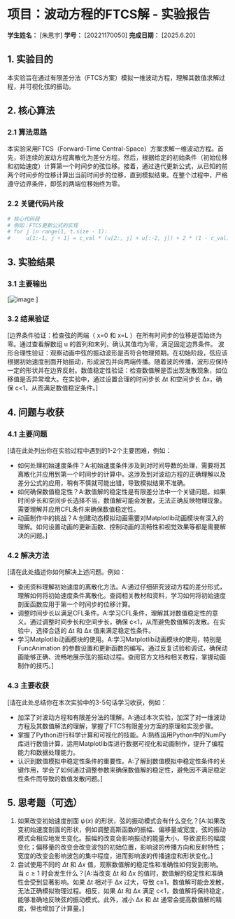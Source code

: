 # 项目：波动方程的FTCS解 - 实验报告

**学生姓名：** [朱思宇] **学号：** [20221170050] **完成日期：** [2025.6.20]

## 1. 实验目的

本实验旨在通过有限差分法（FTCS方案）模拟一维波动方程，理解其数值求解过程，并可视化弦的振动。

## 2. 核心算法

### 2.1 算法思路

本实验采用FTCS（Forward-Time Central-Space）方案求解一维波动方程。首先，将连续的波动方程离散化为差分方程。然后，根据给定的初始条件（初始位移和初始速度）计算第一个时间步的弦位移。接着，通过迭代更新公式，从已知的前两个时间步的位移计算出当前时间步的位移，直到模拟结束。在整个过程中，严格遵守边界条件，即弦的两端位移始终为零。

### 2.2 关键代码片段

```python
# 核心代码段
# 例如：FTCS更新公式的实现
# for j in range(1, t.size - 1):
#     u[1:-1, j + 1] = c_val * (u[2:, j] + u[:-2, j]) + 2 * (1 - c_val) * u[1:-1, j] - u[1:-1, j - 1]
```

## 3. 实验结果

### 3.1 主要输出

[![image](https://github.com/user-attachments/assets/a5a7a81a-fe11-4514-b221-8cb62696317e)
]

### 3.2 结果验证

[边界条件验证：检查弦的两端（ x=0 和 x=L ）在所有时间步的位移是否始终为零。通过查看解数组 u 的首列和末列，确认其值均为零，满足固定边界条件。
波形合理性验证：观察动画中弦的振动波形是否符合物理预期。在初始阶段，弦应该根据初始速度剖面开始振动，形成波包并向两端传播。随着波的传播，波形应保持一定的形状并在边界反射。数值稳定性验证：检查数值解是否出现发散现象，如位移值是否异常增大。在实验中，通过设置合理的时间步长 Δt 和空间步长 Δx，确保 c<1，从而满足数值稳定条件。]

## 4. 问题与收获

### 4.1 主要问题

[请在此处列出你在实验过程中遇到的1-2个主要困难，例如：
*   如何处理初始速度条件？A:初始速度条件涉及到对时间导数的处理，需要将其离散化并应用到第一个时间步的计算中。这涉及到对波动方程的正确理解以及差分公式的应用，稍有不慎就可能出错，导致模拟结果不准确。
*   如何确保数值稳定性？A:数值解的稳定性是有限差分法中一个关键问题。如果时间步长和空间步长选择不当，数值解可能会发散，无法正确反映物理现象。需要理解并应用CFL条件来确保数值稳定性。
*   动画制作中的挑战？A:创建动态模拟动画需要对Matplotlib动画模块有深入的理解。如何设置动画的更新函数、控制动画的流畅性和视觉效果等都是需要解决的问题。]

### 4.2 解决方法

[请在此处描述你如何解决上述问题。例如：
*   查阅资料理解初始速度的离散化方法。A:通过仔细研究波动方程的差分形式，理解如何将初始速度条件离散化。查阅相关教材和资料，学习如何将初始速度剖面函数应用于第一个时间步的位移计算。
*   调整时间步长以满足CFL条件。A:学习CFL条件，理解其对数值稳定性的意义。通过调整时间步长和空间步长，确保 c<1，从而避免数值解的发散。在实验中，选择合适的 Δt 和 Δx 值来满足稳定性条件。
*   学习Matplotlib动画模块的使用。A:学习Matplotlib动画模块的使用，特别是 FuncAnimation 的参数设置和更新函数的编写。通过反复试验和调试，确保动画能够正确、流畅地展示弦的振动过程。查阅官方文档和相关教程，掌握动画制作的技巧。]

### 4.3 主要收获

[请在此处总结你在本次实验中的3-5句话学习收获，例如：
*   加深了对波动方程和有限差分法的理解。A:通过本次实验，加深了对一维波动方程及其数值解法的理解，掌握了FTCS有限差分方案的原理和实现步骤。
*   掌握了Python进行科学计算和可视化的技能。A:熟练运用Python中的NumPy库进行数值计算，运用Matplotlib库进行数据可视化和动画制作，提升了编程能力和数据处理能力。
*   认识到数值模拟中稳定性条件的重要性。A:了解到数值模拟中稳定性条件的关键作用，学会了如何通过调整参数来确保数值解的稳定性，避免因不满足稳定性条件而导致的数值发散问题。]

## 5. 思考题（可选）

1.  如果改变初始速度剖面 $\psi(x)$ 的形状，弦的振动模式会有什么变化？[A:如果改变初始速度剖面的形状，例如调整高斯函数的振幅、偏移量或宽度，弦的振动模式会相应地发生变化。振幅的改变会影响振动的能量大小，导致波形的幅度变化；偏移量的改变会改变波包的初始位置，影响波的传播方向和反射特性；宽度的改变会影响波包的集中程度，进而影响波的传播速度和形状变化。]
2.  尝试使用不同的 $\Delta t$ 和 $\Delta x$ 值，观察数值解的稳定性和准确性如何受到影响。当 $c \ge 1$ 时会发生什么？[A:当改变 Δt 和 Δx 的值时，数值解的稳定性和准确性会受到显著影响。如果 Δt 相对于 Δx 过大，导致 c≥1，数值解可能会发散，无法正确模拟物理过程。相反，如果 Δt 和 Δx 满足 c<1，数值解将保持稳定，能够准确地反映弦的振动模式。此外，减小 Δx 和 Δt 通常会提高数值解的精度，但也增加了计算量。]
